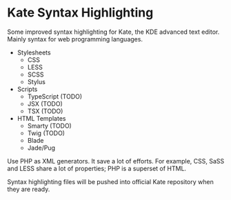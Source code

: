 # Kate Syntax Highlighting

Some improved syntax highlighting for Kate, the KDE advanced text editor. Mainly
syntax for web programming languages.

- Stylesheets
  - CSS
  - LESS
  - SCSS
  - Stylus
- Scripts
  - TypeScript (TODO)
  - JSX (TODO)
  - TSX (TODO)
- HTML Templates
  - Smarty (TODO)
  - Twig (TODO)
  - Blade
  - Jade/Pug

Use PHP as XML generators. It save a lot of efforts. For example, CSS, SaSS and
LESS share a lot of properties; PHP is a superset of HTML.

Syntax highlighting files will be pushed into official Kate repository when they
are ready.
